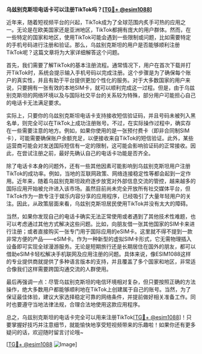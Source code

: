 **乌兹别克斯坦电话卡可以注册TikTok吗？[[TG💪+ @esim1088](https://t.me/s/esim1088)]**

近年来，随着短视频平台的兴起，TikTok成为了全球范围内炙手可热的应用之一。无论是在欧美国家还是亚洲地区，TikTok都拥有庞大的用户群体。然而，在一些特定的国家和地区，使用TikTok可能会遇到一些限制或问题，比如需要特定的手机号码进行注册和验证。那么，乌兹别克斯坦的用户是否能够顺利注册TikTok呢？这篇文章将为大家详细解答这个问题。

首先，我们需要了解TikTok的基本注册流程。通常情况下，用户在首次下载并打开TikTok时，系统会提示输入手机号码以完成注册。这个步骤是为了确保每个账户的真实性，并且有助于平台提供更加个性化的服务。对于大多数国家的用户来说，只要拥有一张有效的本地SIM卡，就可以顺利完成这一过程。但是，由于乌兹别克斯坦的网络环境以及与国际社交平台的关系较为特殊，部分用户可能担心自己的电话卡无法满足要求。

实际上，只要你的乌兹别克斯坦电话卡支持接收短信验证码，并且号码未被列入黑名单，则完全可以在TikTok上成功注册账号。不过，在实际操作过程中，确实存在一些需要注意的地方。例如，如果你使用的是一张预付费卡（即非合同制SIM卡），可能需要确保账户余额充足，以便接收来自TikTok的短信验证。此外，某些运营商可能会对发送国际短信有一定的限制，这可能会影响验证码的正常接收。因此，在尝试注册之前，最好先确认自己的电话卡功能是否齐全。

除了电话卡本身的问题外，还有一些其他因素可能影响到乌兹别克斯坦用户注册TikTok的成功率。例如，当地的互联网政策、网络连接稳定性等都会起到一定作用。近年来，随着乌兹别克斯坦政府逐步放宽对外部信息交流的管控，越来越多的国际应用开始被允许进入该市场。虽然目前尚未完全开放所有社交媒体平台，但TikTok作为一款专注于娱乐内容分享的应用程序，已经吸引了大量年轻用户的关注。因此，从政策层面来看，乌兹别克斯坦居民使用TikTok并没有太大的障碍。

当然，如果你发现自己的电话卡确实无法正常使用或者遇到了其他技术性难题，也可以考虑通过其他方式解决这些问题。比如，向朋友借一张其他国家的SIM卡来进行注册；或者直接购买一张专门用于国际应用的eSIM卡。这里就不得不提到一款非常方便的产品——eSIM卡。作为一种新型的虚拟SIM卡形式，它无需物理插入设备即可实现全球漫游服务。无论是短期旅行还是长期居住在国外的朋友，都可以借助eSIM卡轻松解决手机联网及应用注册的问题。具体来说，像ESIM1088这样的专业提供商就提供了多种语言版本的支持，并且覆盖了多个国家和地区，非常适合像我们这样需要跨国沟通交流的人群使用。

最后再强调一点：尽管乌兹别克斯坦的电信环境相对复杂，但只要按照正确的方法操作，绝大多数用户都能够顺利地在TikTok上创建属于自己的账号。当然，为了保证最佳体验，建议大家选择稳定可靠的网络条件，并提前做好相关准备工作。同时也要遵守当地法律法规，合理合法地使用这款应用程序。

总之，乌兹别克斯坦的电话卡完全可以用来注册TikTok[[TG💪+ @esim1088](https://t.me/s/esim1088)]！只要掌握好技巧并注意细节，就能愉快地享受短视频带来的乐趣啦！如果你还有更多疑问的话，欢迎随时留言讨论哦~

[[TG💪+ @esim1088](https://t.me/s/esim1088) ![Image](https://i.postimg.cc/4NQfJmqS/Snipaste-2025-05-13-00-14-12.png)]